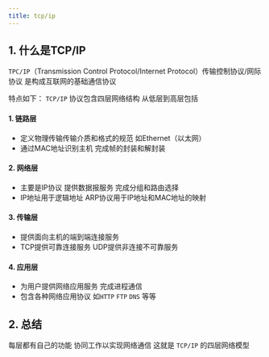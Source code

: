 ```yaml
---
title: tcp/ip
---
```


## 1. 什么是TCP/IP

`TPC/IP`（Transmission Control Protocol/Internet Protocol）传输控制协议/网际协议 是构成互联网的基础通信协议

特点如下：
`TCP/IP` 协议包含四层网络结构 从低层到高层包括

#### 1. 链路层
- 定义物理传输传输介质和格式的规范 如Ethernet（以太网）
- 通过MAC地址识别主机 完成帧的封装和解封装

#### 2. 网络层
- 主要是IP协议 提供数据报服务 完成分组和路由选择
- IP地址用于逻辑地址 ARP协议用于IP地址和MAC地址的映射

#### 3. 传输层
- 提供面向主机的端到端连接服务
- TCP提供可靠连接服务 UDP提供非连接不可靠服务

#### 4. 应用层
- 为用户提供网络应用服务 完成进程通信
- 包含各种网络应用协议 如`HTTP` `FTP` `DNS` 等等

## 2. 总结

每层都有自己的功能 协同工作以实现网络通信 这就是 `TCP/IP` 的四层网络模型
